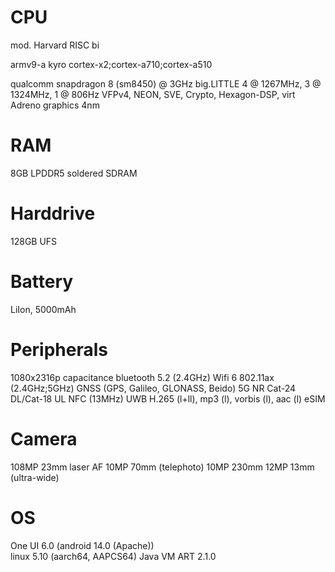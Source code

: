 # CPU
mod. Harvard RISC bi

armv9-a kyro cortex-x2;cortex-a710;cortex-a510

qualcomm snapdragon 8 (sm8450) @ 3GHz
big.LITTLE 4 @ 1267MHz, 3 @ 1324MHz, 1 @ 806Hz
VFPv4, NEON, SVE, Crypto, Hexagon-DSP, virt
Adreno graphics
4nm
# RAM
8GB LPDDR5 soldered SDRAM
# Harddrive
128GB UFS
# Battery
LiIon, 5000mAh 
# Peripherals
1080x2316p capacitance 
bluetooth 5.2 (2.4GHz)
Wifi 6 802.11ax (2.4GHz;5GHz)
GNSS (GPS, Galileo, GLONASS, Beido)
5G NR Cat-24 DL/Cat-18 UL
NFC (13MHz)
UWB 
H.265 (l+ll), mp3 (l), vorbis (l), aac (l)
eSIM
# Camera
108MP 23mm laser AF
10MP 70mm (telephoto)
10MP 230mm
12MP 13mm (ultra-wide)
# OS
One UI 6.0 (android 14.0 (Apache))   
linux 5.10 (aarch64, AAPCS64)
Java VM ART 2.1.0
